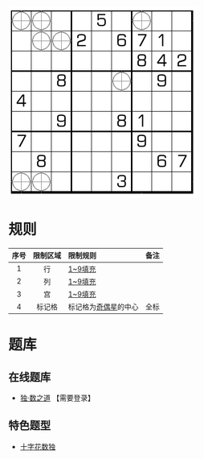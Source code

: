 ![](../../../../images/sudoku/奇偶星数独.png)

# 规则
| 序号 | 限制区域 | 限制规则 | 备注 |
| :---: | :---: | :--- | :---: |
| 1 | 行 | [1~9填充] | |
| 2 | 列 | [1~9填充] | |
| 3 | 宫 | [1~9填充] | |
| 4 | 标记格 | 标记格为[奇偶星]的中心 | 全标 |

# 题库

## 在线题库
- [独·数之道](http://www.sudokufans.org.cn/lx/game.index.php?type=mine2) 【需要登录】

## 特色题型
- [十字花数独](十字花数独.md)

[1~9填充]: ../../../../rules.md#1~9填充
[奇偶星]: ../../../../rules.md#奇偶星